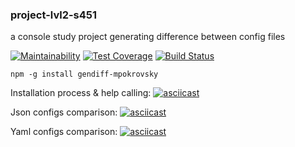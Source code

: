 ### project-lvl2-s451
a console study project generating difference between config files

[![Maintainability](https://api.codeclimate.com/v1/badges/35043c9ecb78143593e9/maintainability)](https://codeclimate.com/github/mpokrovsky/project-lvl2-s451/maintainability)
[![Test Coverage](https://api.codeclimate.com/v1/badges/35043c9ecb78143593e9/test_coverage)](https://codeclimate.com/github/mpokrovsky/project-lvl2-s451/test_coverage)
[![Build Status](https://travis-ci.org/mpokrovsky/project-lvl2-s451.svg?branch=master)](https://travis-ci.org/mpokrovsky/project-lvl2-s451)

`npm -g install gendiff-mpokrovsky`

Installation process & help calling:
[![asciicast](https://asciinema.org/a/236334.png)](https://asciinema.org/a/236334)

Json configs comparison:
[![asciicast](https://asciinema.org/a/236755.png)](https://asciinema.org/a/236755)

Yaml configs comparison:
[![asciicast](https://asciinema.org/a/237041.png)](https://asciinema.org/a/237041)
